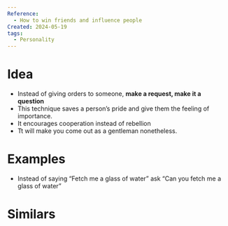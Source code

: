 ```yaml
---
Reference:
  - How to win friends and influence people
Created: 2024-05-19
tags:
  - Personality
---
```

# Idea

* Instead of giving orders to someone, **make a request, make it a question**
* This technique saves a person’s pride and give them the feeling of importance.
* It encourages cooperation instead of rebellion
* Tt will make you come out as a gentleman nonetheless.

# Examples

* Instead of saying “Fetch me a glass of water” ask “Can you fetch me a glass of water”

# Similars

